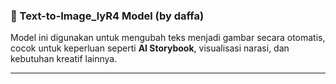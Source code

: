 ### 🎨 Text-to-Image_lyR4 Model (by daffa)

Model ini digunakan untuk mengubah teks menjadi gambar secara otomatis, cocok untuk keperluan seperti **AI Storybook**, visualisasi narasi, dan kebutuhan kreatif lainnya.

---
